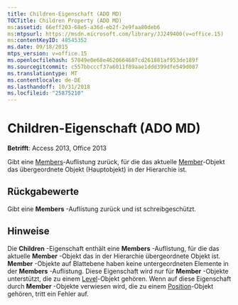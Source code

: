 ```yaml
---
title: Children-Eigenschaft (ADO MD)
TOCTitle: Children Property (ADO MD)
ms:assetid: 66eff203-68e5-a36d-eb2f-2e9faa80deb6
ms:mtpsurl: https://msdn.microsoft.com/library/JJ249400(v=office.15)
ms:contentKeyID: 48545352
ms.date: 09/18/2015
mtps_version: v=office.15
ms.openlocfilehash: 57049e0e68e4620664687cd261881af953de189f
ms.sourcegitcommit: c557bbcccf37a6011f89aae1ddd399dfe549d087
ms.translationtype: MT
ms.contentlocale: de-DE
ms.lasthandoff: 10/31/2018
ms.locfileid: "25875210"
---
```

# <a name="children-property-ado-md"></a>Children-Eigenschaft (ADO MD)


**Betrifft**: Access 2013, Office 2013

Gibt eine [Members](members-collection-ado-md.md)-Auflistung zurück, für die das aktuelle [Member](member-object-ado-md.md)-Objekt das übergeordnete Objekt (Hauptobjekt) in der Hierarchie ist.

## <a name="return-values"></a>Rückgabewerte

Gibt eine **Members** -Auflistung zurück und ist schreibgeschützt.

## <a name="remarks"></a>Hinweise

Die **Children** -Eigenschaft enthält eine **Members** -Auflistung, für die das aktuelle **Member** -Objekt das in der Hierarchie übergeordnete Objekt ist. **Member** -Objekte auf Blattebene haben keine untergeordneten Elemente in der **Members** -Auflistung. Diese Eigenschaft wird nur für **Member** -Objekte unterstützt, die zu einem [Level](level-object-ado-md.md)-Objekt gehören. Wenn auf diese Eigenschaft durch **Member** -Objekte verwiesen wird, die zu einem [Position](position-object-ado-md.md)-Objekt gehören, tritt ein Fehler auf.

